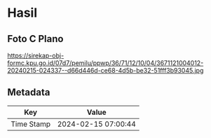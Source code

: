 # Hasil

## Foto C Plano

https://sirekap-obj-formc.kpu.go.id/07d7/pemilu/ppwp/36/71/12/10/04/3671121004012-20240215-024337--d66d446d-ce68-4d5b-be32-51fff3b93045.jpg


## Metadata

| Key        | Value               |
| ---------- | ------------------- |
| Time Stamp | 2024-02-15 07:00:44 |



